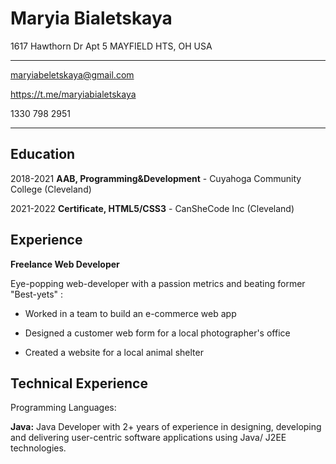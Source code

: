 # Maryia Bialetskaya

1617 Hawthorn Dr Apt 5
MAYFIELD HTS, OH
USA

----------------------
maryiabeletskaya@gmail.com


https://t.me/maryiabialetskaya


1330 798 2951

----------------------

## Education


2018-2021
   **AAB, Programming&Development** - Cuyahoga Community College (Cleveland)


2021-2022
   **Certificate, HTML5/CSS3** - CanSheCode Inc (Cleveland)


## Experience

**Freelance Web Developer**

Eye-popping web-developer with a passion metrics and beating former
"Best-yets" :

* Worked in a team to build an e-commerce web app

* Designed a customer web form for a local photographer's office

* Created a website for a local animal shelter

## Technical Experience

Programming Languages:


  **Java:** Java Developer with 2+ years of experience in designing,
    developing and delivering user-centric software applications using
    Java/ J2EE technologies.